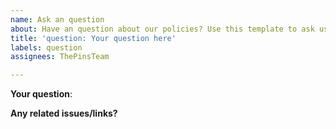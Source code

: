 ```yaml
---
name: Ask an question
about: Have an question about our policies? Use this template to ask us an question.
title: 'question: Your question here'
labels: question
assignees: ThePinsTeam

---
```


**Your question**:

<!--
Ask any questions about our policies for open-source projects only.
-->

**Any related issues/links?**

<!--
Links to any related issues or links should fall here
-->

